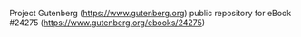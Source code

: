 Project Gutenberg (https://www.gutenberg.org) public repository for eBook #24275 (https://www.gutenberg.org/ebooks/24275)
